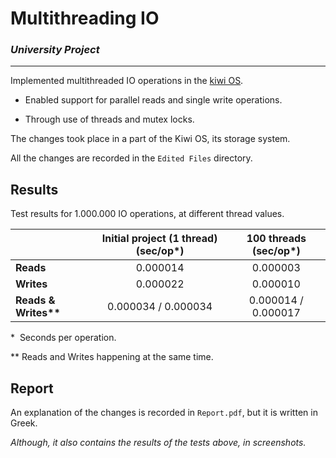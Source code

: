 # Multithreading IO

### *University Project*
---

Implemented multithreaded IO operations in the [kiwi OS](https://github.com/aejsmith/kiwi).

* Enabled support for parallel reads and single write operations.

* Through use of threads and mutex locks.

The changes took place in a part of the Kiwi OS, its storage system.

All the changes are recorded in the `Edited Files` directory.

## Results

Test results for 1.000.000 IO operations, at different thread values.

|                    | Initial project (1 thread) (sec/op*) | 100 threads (sec/op*)  |
| -------------------|:------------------------------------:|:----------------------:|
| **Reads**          | 0.000014                             | 0.000003               |
| **Writes**         | 0.000022                             | 0.000010               |
| __Reads & Writes**__| 0.000034 / 0.000034                 | 0.000014 / 0.000017    |

*&nbsp; Seconds per operation.

** Reads and Writes happening at the same time.


## Report

An explanation of the changes is recorded in `Report.pdf`, but it is written in Greek.

*Although, it also contains the results of the tests above, in screenshots.*
